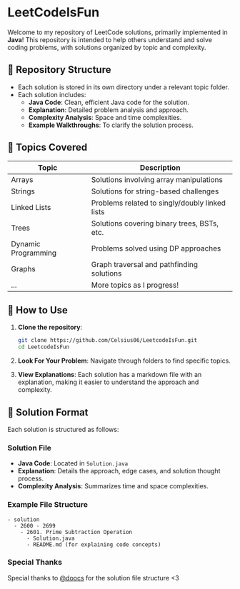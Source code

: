 # LeetCodeIsFun

Welcome to my repository of LeetCode solutions, primarily implemented in **Java**! This repository is intended to help others understand and solve coding problems, with solutions organized by topic and complexity.

## 📂 Repository Structure

- Each solution is stored in its own directory under a relevant topic folder.
- Each solution includes:
  - **Java Code**: Clean, efficient Java code for the solution.
  - **Explanation**: Detailed problem analysis and approach.
  - **Complexity Analysis**: Space and time complexities.
  - **Example Walkthroughs**: To clarify the solution process.

## 📘 Topics Covered

| Topic           | Description                            |
|-----------------|----------------------------------------|
| Arrays          | Solutions involving array manipulations |
| Strings         | Solutions for string-based challenges |
| Linked Lists    | Problems related to singly/doubly linked lists |
| Trees           | Solutions covering binary trees, BSTs, etc. |
| Dynamic Programming | Problems solved using DP approaches |
| Graphs          | Graph traversal and pathfinding solutions |
| ...             | More topics as I progress!            |

## 🚀 How to Use

1. **Clone the repository**:
   ```bash
   git clone https://github.com/Celsius06/LeetcodeIsFun.git
   cd LeetcodeIsFun
   ```

2. **Look For Your Problem**: Navigate through folders to find specific topics.
3. **View Explanations**: Each solution has a markdown file with an explanation, making it easier to understand the approach and complexity.

## 📄 Solution Format

Each solution is structured as follows:

### Solution File
- **Java Code**: Located in `Solution.java`
- **Explanation**: Details the approach, edge cases, and solution thought process.
- **Complexity Analysis**: Summarizes time and space complexities.

### Example File Structure
```
- solution
  - 2600 - 2699
    - 2601. Prime Subtraction Operation
      - Solution.java
      - README.md (for explaining code concepts)
```

### Special Thanks
Special thanks to [@doocs](https://github.com/doocs) for the solution file structure <3
